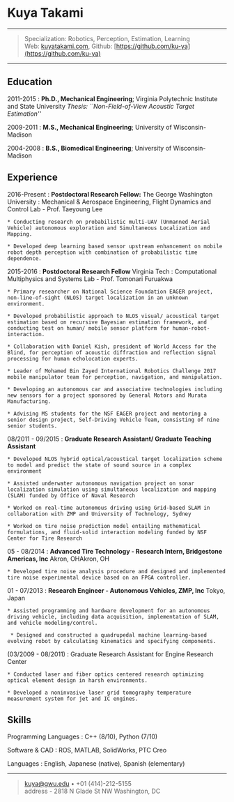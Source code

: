 Kuya Takami
============
----

>  Specialization: Robotics, Perception, Estimation, Learning\
>  Web: [kuyatakami.com](kuyatakami.com), Github: [https://github.com/ku-ya](https://github.com/ku-ya)

----

Education
---------

2011-2015
: **Ph.D., Mechanical Engineering**; Virginia Polytechnic Institute and State University
  *Thesis:  ``Non-Field-of-View Acoustic Target Estimation''*

2009-2011
: **M.S., Mechanical Engineering**; University of Wisconsin-Madison

2004-2008
: **B.S., Biomedical Engineering**; University of Wisconsin-Madison

Experience
----------
2016-Present
: **Postdoctoral Research Fellow:** The George Washington University
: Mechanical & Aerospace Engineering, Flight Dynamics and Control Lab - Prof. Taeyoung Lee

    * Conducting research on probabilistic multi-UAV (Unmanned Aerial Vehicle) autonomous exploration and Simultaneous Localization and Mapping.

    * Developed deep learning based sensor upstream enhancement on mobile robot depth perception with combination of probabilistic time dependence.

2015-2016
: **Postdoctoral Research Fellow** Virginia Tech
: Computational Multiphysics and Systems Lab - Prof. Tomonari Furuakwa

    * Primary researcher on National Science Foundation EAGER project, non-line-of-sight (NLOS) target localization in an unknown environment.

    * Developed probabilistic approach to NLOS visual/ acoustical target estimation based on recursive Bayesian estimation framework, and conducting test on human/ mobile sensor platform for human-robot-interaction.

    * Collaboration with Daniel Kish, president of World Access for the Blind, for perception of acoustic diffraction and reflection signal processing for human echolocation experts.

    * Leader of Mohamed Bin Zayed International Robotics Challenge 2017 mobile manipulator team for perception, navigation, and manipulation.

    * Developing an autonomous car and associative technologies including new sensors for a project sponsored by General Motors and Murata Manufacturing.

    * Advising MS students for the NSF EAGER project and mentoring a senior design project, Self-Driving Vehicle Team, consisting of nine senior students.

08/2011 - 09/2015
: **Graduate Research Assistant/ Graduate Teaching Assistant**

    * Developed NLOS hybrid optical/acoustical target localization scheme to model and predict the state of sound source in a complex environment

    * Assisted underwater autonomous navigation project on sonar localization simulation using simultaneous localization and mapping (SLAM) funded by Office of Naval Research

    * Worked on real-time autonomous driving using Grid-based SLAM in collaboration with ZMP and University of Technology, Sydney

    * Worked on tire noise prediction model entailing mathematical formulations, and fluid-solid interaction modeling funded by NSF Center for Tire Research

05 - 08/2014
: **Advanced Tire Technology - Research Intern, Bridgestone Americas, Inc** Akron, OHAkron, OH

    * Developed tire noise analysis procedure and designed and implemented tire noise experimental device based on an FPGA controller.

01 - 07/2013
: **Research Engineer - Autonomous Vehicles, ZMP, Inc** Tokyo, Japan

    * Assisted programming and hardware development for an autonomous driving vehicle, including data acquisition, implementation of SLAM, and vehicle modeling/control.

     * Designed and constructed a quadrupedal machine learning-based evolving robot by calculating kinematics and specifying components.

(03/2009 - 08/2011)
: Graduate Research Assistant for Engine Research Center

    * Conducted laser and fiber optics centered research optimizing optical element design in harsh environments.

    * Developed a noninvasive laser grid tomography temperature measurement system for jet and IC engines.

Skills
------

Programming Languages
:   C++ (8/10), Python (7/10)

Software & CAD
: ROS, MATLAB, SolidWorks, PTC Creo

Languages
: English, Japanese (native), Spanish (elementary)

----------------------------------------

> <kuya@gwu.edu> • +01 (414)-212-5155\
> address - 2818 N Glade St NW Washington, DC

